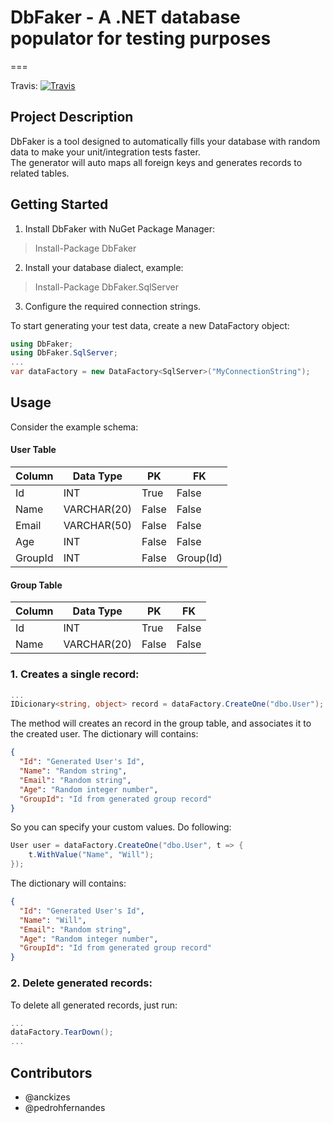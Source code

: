 # DbFaker - A .NET database populator for testing purposes
===

Travis: [![Travis](https://travis-ci.org/stone-pagamentos/DbFaker.svg?branch=master)](https://travis-ci.org/stone-pagamentos/DbFaker)

## Project Description ##
DbFaker is a tool designed to automatically fills your database with random data to make your unit/integration tests faster.  
The generator will auto maps all foreign keys and generates records to related tables.

## Getting Started ##
1. Install DbFaker with NuGet Package Manager:
> Install-Package DbFaker

2. Install your database dialect, example:
> Install-Package DbFaker.SqlServer

3. Configure the required connection strings.

To start generating your test data, create a new DataFactory object:
```csharp
using DbFaker;
using DbFaker.SqlServer;
...
var dataFactory = new DataFactory<SqlServer>("MyConnectionString");
```

## Usage ##

Consider the example schema:

#### User Table

| Column | Data Type | PK | FK |
| -- | -- | -- | -- |
| Id | INT | True | False |
| Name | VARCHAR(20) | False | False |
| Email | VARCHAR(50) | False | False |
| Age | INT | False | False |
| GroupId | INT | False | Group(Id) |

#### Group Table

| Column | Data Type | PK | FK |
| -- | -- | -- | -- |
| Id | INT | True | False |
| Name | VARCHAR(20) | False | False |

### 1. Creates a single record:
```csharp
...
IDicionary<string, object> record = dataFactory.CreateOne("dbo.User");
```
The method will creates an record in the group table, and associates it to the created user. The dictionary will contains:
```json
{
  "Id": "Generated User's Id",
  "Name": "Random string",
  "Email": "Random string",
  "Age": "Random integer number",
  "GroupId": "Id from generated group record"
}
```
So you can specify your custom values. Do following:
```csharp
User user = dataFactory.CreateOne("dbo.User", t => {
    t.WithValue("Name", "Will");
});
```

The dictionary will contains:
```json
{
  "Id": "Generated User's Id",
  "Name": "Will",
  "Email": "Random string",
  "Age": "Random integer number",
  "GroupId": "Id from generated group record"
}
```

### 2. Delete generated records:
To delete all generated records, just run:
```csharp
...
dataFactory.TearDown();
...
```

## Contributors ##
- @anckizes
- @pedrohfernandes
